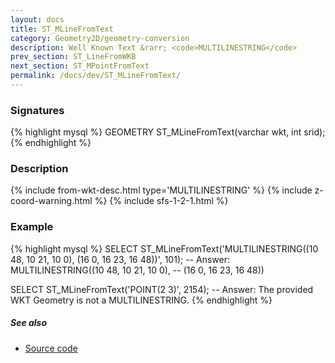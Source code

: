 ```yaml
---
layout: docs
title: ST_MLineFromText
category: Geometry2D/geometry-conversion
description: Well Known Text &rarr; <code>MULTILINESTRING</code>
prev_section: ST_LineFromWKB
next_section: ST_MPointFromText
permalink: /docs/dev/ST_MLineFromText/
---
```


### Signatures

{% highlight mysql %}
GEOMETRY ST_MLineFromText(varchar wkt, int srid);
{% endhighlight %}

### Description

{% include from-wkt-desc.html type='MULTILINESTRING' %}
{% include z-coord-warning.html %}
{% include sfs-1-2-1.html %}

### Example

{% highlight mysql %}
SELECT ST_MLineFromText('MULTILINESTRING((10 48, 10 21, 10 0), 
                                         (16 0, 16 23, 16 48))', 101);
-- Answer: MULTILINESTRING((10 48, 10 21, 10 0), 
--                         (16 0, 16 23, 16 48))

SELECT ST_MLineFromText('POINT(2 3)', 2154);
-- Answer: The provided WKT Geometry is not a MULTILINESTRING.
{% endhighlight %}

##### See also

* <a href="https://github.com/irstv/H2GIS/blob/master/h2spatial/src/main/java/org/h2gis/h2spatial/internal/function/spatial/convert/ST_MLineFromText.java" target="_blank">Source code</a>
